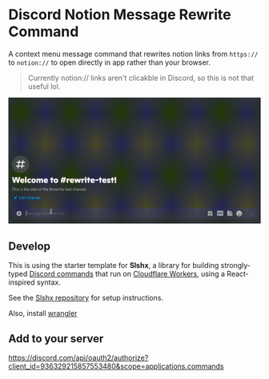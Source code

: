 # Discord Notion Message Rewrite Command

A context menu message command that rewrites notion links from `https://` to `notion://` to open directly in app rather than your browser.

> Currently notion:// links aren't clicakble in Discord, so this is not that useful lol.

![demo](.github/demo.gif?raw=true)

## Develop

This is using the starter template for **Slshx**, a library for building strongly-typed
[Discord commands](https://discord.com/developers/docs/interactions/application-commands)
that run on [Cloudflare Workers](https://workers.cloudflare.com/), using a
React-inspired syntax.

See the [Slshx repository](https://github.com/mrbbot/slshx) for setup instructions.

Also, install [wrangler](https://github.com/cloudflare/wrangler)

## Add to your server
https://discord.com/api/oauth2/authorize?client_id=936329215857553480&scope=applications.commands
